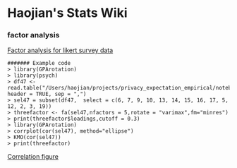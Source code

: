 # Haojian's Stats Wiki



### factor analysis
[Factor analysis for likert survey data](https://www.promptcloud.com/blog/exploratory-factor-analysis-in-r/)


```
####### Example code
> library(GPArotation)
> library(psych)
> df47 <- read.table("/Users/haojian/projects/privacy_expectation_empirical/notebook/data_p47.csv", header = TRUE, sep = ",")
> sel47 = subset(df47,  select = c(6, 7, 9, 10, 13, 14, 15, 16, 17, 5, 12, 2, 3, 19))
> threefactor <- fa(sel47,nfactors = 5,rotate = "varimax",fm="minres")
> print(threefactor$loadings,cutoff = 0.3)
> library(GPArotation)
> corrplot(cor(sel47), method="ellipse")
> KMO(cor(sel47))
> print(threefactor)
```

[Correlation figure](http://www.karlin.mff.cuni.cz/~maciak/NMST539/cvicenie8.html)

